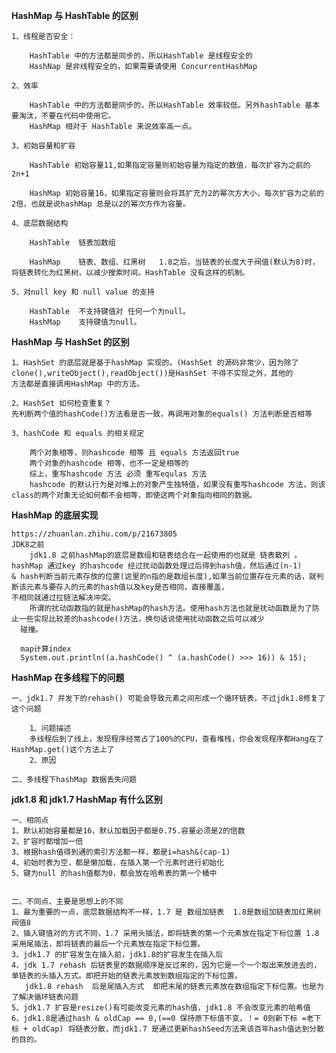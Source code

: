 **HashMap 与 HashTable 的区别**

    1、线程是否安全：
     
        HashTable 中的方法都是同步的，所以HashTable 是线程安全的
        HashNap 是非线程安全的，如果需要请使用 ConcurrentHashMap
     
    2、效率
    
        HashTable 中的方法都是同步的，所以HashTable 效率较低。另外hashTable 基本要淘汰，不要在代码中使用它。
        HashMap 相对于 HashTable 来说效率高一点。
    
    3、初始容量和扩容
    
        HashTable 初始容量11,如果指定容量则初始容量为指定的数值，每次扩容为之前的2n+1
        
        HashMap 初始容量16，如果指定容量则会将其扩充为2的幂次方大小，每次扩容为之前的2倍，也就是说hashMap 总是以2的幂次方作为容量。
    
    4、底层数据结构
    
        HashTable  链表加数组
        
        HashMap    链表、数组、红黑树   1.8之后，当链表的长度大于阀值(默认为8)时，将链表转化为红黑树，以减少搜索时间。HashTable 没有这样的机制。
        
    5、对null key 和 null value 的支持
        
        HashTable  不支持键值对 任何一个为null。
        HashMap    支持键值为null。

**HashMap 与 HashSet 的区别**

    1、HashSet 的底层就是基于hashMap 实现的。(HashSet 的源码非常少，因为除了clone(),writeObject(),readObject())是HashSet 不得不实现之外，其他的
    方法都是直接调用HashMap 中的方法。
    
    2、HashSet 如何检查重复？
    先判断两个值的hashCode()方法看是否一致，再调用对象的equals() 方法判断是否相等
    
    3、hashCode 和 equals 的相关规定
    
        两个对象相等，则hashcode 相等 且 equals 方法返回true
        两个对象的hashcode 相等，也不一定是相等的
        综上，重写hashcode 方法 必须 重写equlas 方法
        hashcode 的默认行为是对堆上的对象产生独特值，如果没有重写hashcode 方法，则该class的两个对象无论如何都不会相等，即使这两个对象指向相同的数据。
        
**HashMap 的底层实现**

    https://zhuanlan.zhihu.com/p/21673805
    JDK8之前
        jdk1.8 之前hashMap的底层是数组和链表结合在一起使用的也就是 链表散列 。hashMap 通过key 的hashcode 经过扰动函数处理过后得到hash值，然后通过(n-1)
    & hash判断当前元素存放的位置(这里的n指的是数组长度),如果当前位置存在元素的话，就判断该元素与要存入的元素的hash值以及key是否相同，直接覆盖，
    不相同就通过拉链法解决冲突。
        所谓的扰动函数指的就是hashMap的hash方法。使用hash方法也就是扰动函数是为了防止一些实现比较差的hashcode()方法，换句话说使用扰动函数之后可以减少
      碰撞。
      
      map计算index
      System.out.println((a.hashCode() ^ (a.hashCode() >>> 16)) & 15);
      
      
      
**HashMap 在多线程下的问题**

    一、jdk1.7 并发下的rehash() 可能会导致元素之间形成一个循环链表，不过jdk1.8修复了这个问题
    
        1、问题描述
        多线程后到了线上，发现程序经常占了100%的CPU，查看堆栈，你会发现程序都Hang在了HashMap.get()这个方法上了
        2、原因
    
    二、多线程下hashMap 数据丢失问题
    
**jdk1.8 和 jdk1.7 HashMap 有什么区别**

    一、相同点
    1、默认初始容量都是16，默认加载因子都是0.75.容量必须是2的倍数
    2、扩容时都增加一倍
    3、根据hash值得到通的索引方法都一样，都是i=hash&(cap-1)
    4、初始时表为空，都是懒加载，在插入第一个元素时进行初始化
    5、键为null 的hash值都为0，都会放在哈希表的第一个桶中
    
    
    二、不同点、主要是思想上的不同
    1、最为重要的一点，底层数据结构不一样，1.7 是 数组加链表  1.8是数组加链表加红黑树 阀值8
    2、插入键值对的方式不同，1.7 采用头插法，即将链表的第一个元素放在指定下标位置 1.8 采用尾插法，即将链表的最后一个元素放在指定下标位置。
    3、jdk1.7 的扩容发生在插入前，jdk1.8的扩容发生在插入后
    4、jdk 1.7 rehash 后链表里的数据顺序是反过来的，因为它是一个一个取出来放进去的，单链表的头插入方式。即把开始的链表元素放到数组指定的下标位置。
       jdk1.8 rehash  后是尾插入方式  即把末尾的链表元素放在数组指定下标位置。也是为了解决循环链表问题
    5、jdk1.7 扩容是resize()有可能改变元素的hash值，jdk1.8 不会改变元素的哈希值
    6、jdk1.8是通过hash & oldCap == 0,(==0 保持原下标值不变，！= 0则新下标 =老下标 + oldCap) 将链表分散，而jdk1.7 是通过更新hashSeed方法来该百年hash值达到分散的目的。
    
      
      